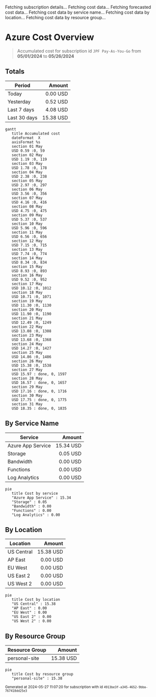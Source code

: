 Fetching subscription details...
Fetching cost data...
Fetching forecasted cost data...
Fetching cost data by service name...
Fetching cost data by location...
Fetching cost data by resource group...
# Azure Cost Overview

> Accumulated cost for subscription id `JPF Pay-As-You-Go` from **05/01/2024** to **05/26/2024**

## Totals

|Period|Amount|
|---|---:|
|Today|0.00 USD|
|Yesterday|0.52 USD|
|Last 7 days|4.08 USD|
|Last 30 days|15.38 USD|

```mermaid
gantt
   title Accumulated cost
   dateFormat  X
   axisFormat %s
   section 01 May
   USD 0.59 :0, 59
   section 02 May
   USD 1.19 :0, 119
   section 03 May
   USD 1.78 :0, 178
   section 04 May
   USD 2.38 :0, 238
   section 05 May
   USD 2.97 :0, 297
   section 06 May
   USD 3.56 :0, 356
   section 07 May
   USD 4.16 :0, 416
   section 08 May
   USD 4.75 :0, 475
   section 09 May
   USD 5.37 :0, 537
   section 10 May
   USD 5.96 :0, 596
   section 11 May
   USD 6.56 :0, 656
   section 12 May
   USD 7.15 :0, 715
   section 13 May
   USD 7.74 :0, 774
   section 14 May
   USD 8.34 :0, 834
   section 15 May
   USD 8.93 :0, 893
   section 16 May
   USD 9.52 :0, 952
   section 17 May
   USD 10.12 :0, 1012
   section 18 May
   USD 10.71 :0, 1071
   section 19 May
   USD 11.30 :0, 1130
   section 20 May
   USD 11.90 :0, 1190
   section 21 May
   USD 12.49 :0, 1249
   section 22 May
   USD 13.08 :0, 1308
   section 23 May
   USD 13.68 :0, 1368
   section 24 May
   USD 14.27 :0, 1427
   section 25 May
   USD 14.86 :0, 1486
   section 26 May
   USD 15.38 :0, 1538
   section 27 May
   USD 15.97 : done, 0, 1597
   section 28 May
   USD 16.57 : done, 0, 1657
   section 29 May
   USD 17.16 : done, 0, 1716
   section 30 May
   USD 17.75 : done, 0, 1775
   section 31 May
   USD 18.35 : done, 0, 1835
```

## By Service Name

|Service|Amount|
|---|---:|
|Azure App Service|15.34 USD|
|Storage|0.05 USD|
|Bandwidth|0.00 USD|
|Functions|0.00 USD|
|Log Analytics|0.00 USD|

```mermaid
pie
   title Cost by service
   "Azure App Service" : 15.34
   "Storage" : 0.05
   "Bandwidth" : 0.00
   "Functions" : 0.00
   "Log Analytics" : 0.00
```

## By Location

|Location|Amount|
|---|---:|
|US Central|15.38 USD|
|AP East|0.00 USD|
|EU West|0.00 USD|
|US East 2|0.00 USD|
|US West 2|0.00 USD|

```mermaid
pie
   title Cost by location
   "US Central" : 15.38
   "AP East" : 0.00
   "EU West" : 0.00
   "US East 2" : 0.00
   "US West 2" : 0.00
```

## By Resource Group

|Resource Group|Amount|
|---|---:|
|personal-site|15.38 USD|

```mermaid
pie
   title Cost by resource group
   "personal-site" : 15.38
```

<sup>Generated at 2024-05-27 11:07:20 for subscription with id `4913be3f-a345-4652-9bba-767418dd25e3`</sup>
